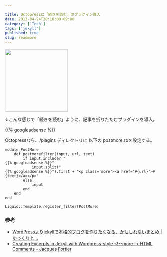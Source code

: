 ```yaml
---

title: Octopressに「続きを読む」のプラグイン導入
date: 2013-04-24T20:16:00+09:00
category: ['Tech']
tags: ['jekyll']
published: true
slug: readmore
---
```


<a href="http://www.flickr.com/photos/35571855@N06/8678092756/" title="postmore.rb — octopress by upload, on Flickr"><img src="http://farm9.staticflickr.com/8390/8678092756_5af15344bf_m.jpg" width="200" /></a>

↓こんな感じで「続きを読む」ように、記事を折りたたむプラグインを導入。



{{% googleadsense %}}

Octopressなら、/plagins ディレクトリに 以下の postmore.rbを設定する。

```
module PostMore
	def postmorefilter(input, url, text)
		if input.include? "
{{% googleadsense %}}"
			input.split("
{{% googleadsense %}}").first + "<p class='more'><a href='#{url}'>#{text}</a></p>"
		else
			input
		end
	end
end

Liquid::Template.register_filter(PostMore)
```


### 参考
- [WordPressよりjekyllで本格的ブログを作りたくなる、かもしれないまとめ | ゆっくりと…](http://tokkono.cute.coocan.jp/blog/slow/index.php/programming/making-blog-with-jekyll/)
- [Creating Excerpts in Jekyll with Wordpress-style &lt;!--more--&gt; HTML Comments - Jacques Fortier](http://www.jacquesf.com/2011/03/creating-excerpts-in-jekyll-with-wordpress-style-more-html-comments/)
